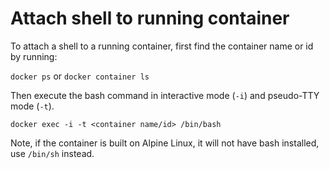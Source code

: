 # Attach shell to running container

To attach a shell to a running container, first find the container name or id by running:

`docker ps` or `docker container ls`

Then execute the bash command in interactive mode (`-i`) and pseudo-TTY mode (`-t`).

`docker exec -i -t <container name/id> /bin/bash`

Note, if the container is built on Alpine Linux, it will not have bash installed, use `/bin/sh` instead.